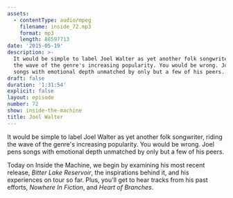 ```yaml
---
assets:
  - contentType: audio/mpeg
    filename: inside_72.mp3
    format: mp3
    length: 88597713
date: '2015-05-19'
description: >-
  It would be simple to label Joel Walter as yet another folk songwriter, riding
  the wave of the genre's increasing popularity. You would be wrong. Joel pens
  songs with emotional depth unmatched by only but a few of his peers.
draft: false
duration: '1:31:54'
explicit: false
layout: episode
number: 72
show: inside-the-machine
title: Joel Walter
---
```

It would be simple to label Joel Walter as yet another folk songwriter, riding the wave of the genre's increasing popularity. You would be wrong. Joel pens songs with emotional depth unmatched by only but a few of his peers.

Today on Inside the Machine, we begin by examining his most recent release, *Bitter Lake Reservoir*, the inspirations behind it, and his experiences on tour so far. Plus, you'll get to hear tracks from his past efforts, *Nowhere In Fiction*, and *Heart of Branches*.